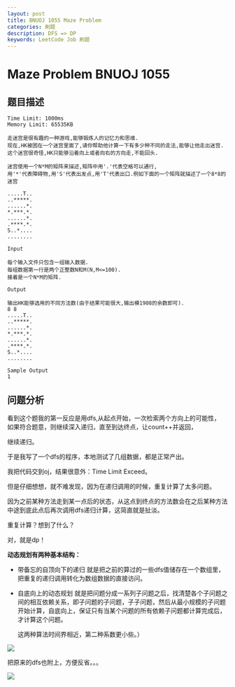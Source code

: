 ```yaml
---
layout: post
title: BNUOJ 1055 Maze Problem
categories: 刷题 
description: DFS => DP
keywords: LeetCode Job 刷题
---
```


# Maze Problem BNUOJ 1055

## 题目描述

	Time Limit: 1000ms		
	Memory Limit: 65535KB
	
	走迷宫是很有趣的一种游戏,能够锻炼人的记忆力和思维.
	现在,HK被困在一个迷宫里面了,请你帮助他计算一下有多少种不同的走法,能够让他走出迷宫.
	这个迷宫很奇怪,HK只能够沿着向上或者向右的方向走,不能回头.
	
	迷宫使用一个N*M的矩阵来描述,矩阵中用'.'代表空格可以通行,
	用'*'代表障碍物,用'S'代表出发点,用'T'代表出口.例如下面的一个矩阵就描述了一个8*8的迷宫
	
	.....T..
	..*****.
	......*.
	*.***.*.
	......*.
	.****.*.
	S..*....
	........
	
	Input
	
	每个输入文件只包含一组输入数据.
	每组数据第一行是两个正整数N和M(N,M<=100).
	接着是一个N*M的矩阵.
	
	Output
	
	输出HK能够选用的不同方法数(由于结果可能很大,输出模1908的余数即可).
	8 8
	.....T..
	..*****.
	......*.
	*.***.*.
	......*.
	.****.*.
	S..*....
	........
	
	Sample Output
	1

## 问题分析
看到这个题我的第一反应是用dfs,从起点开始，一次检索两个方向上的可能性，
如果符合题意，则继续深入递归，直至到达终点，让count++并返回，

继续递归。

于是我写了一个dfs的程序，本地测试了几组数据，都是正常产出。

我把代码交到oj，结果很意外：Time Limit Exceed。

但是仔细想想，就不难发现，因为在递归调用的时候，重复计算了太多问题。

因为之前某种方法走到某一点后的状态，从这点到终点的方法数会在之后某种方法中途到底此点后再次调用dfs递归计算，这简直就是扯淡。

重复计算？想到了什么？

对，就是dp！

**动态规划有两种基本结构：**

 * 带备忘的自顶向下的递归
    就是把之前的算过的一些dfs值储存在一个数组里，把重复的递归调用转化为数组数据的直接访问。

 * 自底向上的动态规划
    ​	就是把问题分成一系列子问题之后，找清楚各个子问题之间的相互依赖关系，即子问题的子问题，子子问题，然后从最小规模的子问题开始计算，自底向上，保证只有当某个问题的所有依赖子问题都计算完成后，才计算这个问题。

    这两种算法时间界相近，第二种系数更小些。）

![](https://res.cloudinary.com/lvxiaoxin96/image/upload/v1550852764/carbon_3.png)


把原来的dfs也附上，方便反省。。。

![](https://res.cloudinary.com/lvxiaoxin96/image/upload/v1550852772/carbon_4.png)


​	